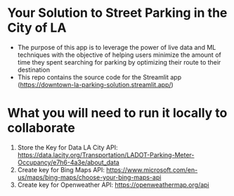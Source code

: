 # **Your Solution to Street Parking in the City of LA**

- The purpose of this app is to leverage the power of live data and ML techniques with the objective of helping users minimize the amount of time they spent searching for parking by optimizing their route to their destination
- This repo contains the source code for the Streamlit app (https://downtown-la-parking-solution.streamlit.app/)

# **What you will need to run it locally to collaborate**

1. Store the Key for Data LA City API: https://data.lacity.org/Transportation/LADOT-Parking-Meter-Occupancy/e7h6-4a3e/about_data
2. Create key for Bing Maps API: https://www.microsoft.com/en-us/maps/bing-maps/choose-your-bing-maps-api
3. Create key for Openweather API: https://openweathermap.org/api


